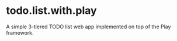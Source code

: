 # todo.list.with.play
A simple 3-tiered TODO list web app implemented on top of the Play framework.
